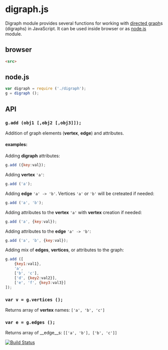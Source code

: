 # digraph.js

Digraph module provides several functions for working with [directed graph](http://en.wikipedia.org/wiki/Directed_graph)s (digraphs) in JavaScript. It can be used inside browser or as [node.js](http://nodejs.org) module.

## browser

```html
<src>
```

## node.js
```js
var digraph = require ('./digraph');
g = digraph ();
```

## API

### ``g.add (obj1 [,obj2 [,obj3]]);``
Addition of graph elements (__vertex__, __edge__) and attributes.

#### examples:

Adding __digraph__ attributes:
```js
g.add ({key:val});
```
Adding __vertex__ ``'a'``:
```js
g.add ('a');
```
Adding __edge__ ``'a' -> 'b'``. Vertices ``'a'`` or ``'b'`` will be creteated if needed:
```js
g.add ('a', 'b');
```
Adding attributes to the __vertex__ ``'a'`` with __vertex__ creation if needed:
```js
g.add ('a', {key:val});
```
Adding attributes to the __edge__ ``'a' -> 'b'``:
```js
g.add ('a', 'b', {key:val});
```
Adding mix of __edges__, __vertices__, or attributes to the graph:
```js
g.add ([
    {key1:val1},
    'a',
    ['b', 'c'],
    ['d', {key2:val2}],
    ['e', 'f', {key3:val3}]
]);
```
### ``var v = g.vertices ();``
Returns array of __vertex__ names: ``['a', 'b', 'c']``

### ``var e = g.edges ();``
Returns array of __edge__s: ``[['a', 'b'], ['b', 'c']]``

[![Build Status](https://travis-ci.org/drom/digraph.png?branch=master)](https://travis-ci.org/drom/digraph)
